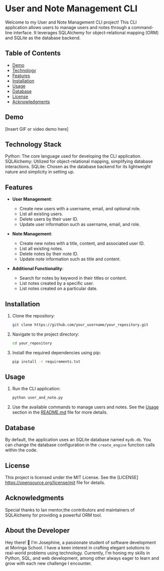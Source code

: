 # User and Note Management CLI
Welcome to my User and Note Management CLI project! This CLI application allows users to manage users and notes through a command-line interface. It leverages SQLAlchemy for object-relational mapping (ORM) and SQLite as the database backend.


## Table of Contents

- [Demo](#demo)
- [Technology](#Technology)
- [Features](#features)
- [Installation](#installation)
- [Usage](#usage)
- [Database](#database)
- [License](#license)
- [Acknowledgments](#acknowledgments)

## Demo

[Insert GIF or video demo here]
## Technology Stack
Python: The core language used for developing the CLI application.
SQLAlchemy: Utilized for object-relational mapping, simplifying database interactions.
SQLite: Chosen as the database backend for its lightweight nature and simplicity in setting up.

## Features

- **User Management**:
  - Create new users with a username, email, and optional role.
  - List all existing users.
  - Delete users by their user ID.
  - Update user information such as username, email, and role.

- **Note Management**:
  - Create new notes with a title, content, and associated user ID.
  - List all existing notes.
  - Delete notes by their note ID.
  - Update note information such as title and content.

- **Additional Functionality**:
  - Search for notes by keyword in their titles or content.
  - List notes created by a specific user.
  - List notes created on a particular date.

## Installation

1. Clone the repository:

    ```bash
    git clone https://github.com/your_username/your_repository.git
    ```

2. Navigate to the project directory:

    ```bash
    cd your_repository
    ```

3. Install the required dependencies using pip:

    ```bash
    pip install -r requirements.txt
    ```

## Usage

1. Run the CLI application:

    ```bash
    python user_and_note.py
    ```

2. Use the available commands to manage users and notes. See the [Usage](#usage) section in the [README.md](README.md) file for more details.

## Database

By default, the application uses an SQLite database named `mydb.db`. You can change the database configuration in the `create_engine` function calls within the code.

## License

This project is licensed under the MIT License. See the [LICENSE] https://opensource.org/license/mit file for details.



## Acknowledgments

Special thanks to Ian mentor,the contributors and maintainers of SQLAlchemy for providing a powerful ORM tool.

## About the Developer

Hey there! 👋 I'm Josephine, a passionate student of software development at Moringa School. I have a keen interest in crafting elegant solutions to real-world problems using technology. Currently, I'm honing my skills in Python, SQL, and web development, among other always eager to learn and grow with each new challenge I encounter.

